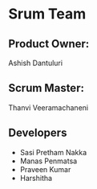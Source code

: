 # Srum Team
## Product Owner:
Ashish Dantuluri
## Scrum Master:
Thanvi Veeramachaneni 
## Developers
- Sasi Pretham Nakka
- Manas Penmatsa
- Praveen Kumar
- Harshitha
